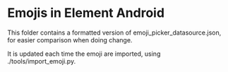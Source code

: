 # Emojis in Element Android

This folder contains a formatted version of emoji_picker_datasource.json, for easier comparison when doing change.

It is updated each time the emoji are imported, using ./tools/import_emoji.py.